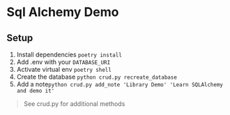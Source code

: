 # Sql Alchemy  Demo

## Setup

1. Install dependencies `poetry install`
2. Add .env with your `DATABASE_URI`
3. Activate virtual env `poetry shell`
4. Create the database `python crud.py recreate_database`
5. Add a note`python crud.py add_note 'Library Demo' 'Learn SQLAlchemy and demo it'`

> See crud.py for additional methods